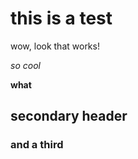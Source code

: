 # this is a test

wow, look that works!

*so cool*

**what**

## secondary header

### and a third

